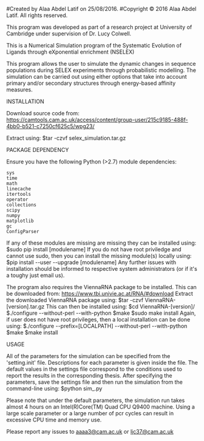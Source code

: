 #Created by Alaa Abdel Latif on 25/08/2016. 
#Copyright © 2016 Alaa Abdel Latif. All rights reserved.

This program was developed as part of a research project at University of Cambridge under supervision of Dr. Lucy Colwell. 

This is a Numerical Simulation program of the Systematic Evolution of Ligands through eXponential enrichment (NSELEX)

This program allows the user to simulate the dynamic changes in sequence populations during SELEX experiments through probabilistic modelling. The simulation can be carried out using either options that take into account primary and/or secondary structures through energy-based affinity measures. 


INSTALLATION

Download source code from: 
https://camtools.cam.ac.uk/access/content/group-user/215c9185-488f-4bb0-b521-c7250cf625c5/wpg23/ 

Extract using:
$tar -czvf selex_simulation.tar.gz

PACKAGE DEPENDENCY

Ensure you have the following Python (>2.7) module dependencies:

	sys
	time
	math
	linecache
	itertools
	operator
	collections
	scipy
	numpy
	matplotlib
	gc
	ConfigParser

If any of these modules are missing are missing they can be installed using:
$sudo pip install [modulename]
If you do not have root priviledge and cannot use sudo, then you can install the missing module(s) locally using:
$pip install --user --upgrade [modulename]
Any further issues with installation should be informed to respective system administrators (or if it's a toughy just email us).

The program also requires the ViennaRNA package to be installed. This can be downloaded from:
https://www.tbi.univie.ac.at/RNA/#download
Extract the downloaded ViennaRNA package using:
$tar -czvf ViennaRNA-[version].tar.gz
This can then be installed using:
$cd ViennaRNA-[version]/
$./configure --without-perl --with-python
$make
$sudo make install
Again, if user does not have root privileges, then a local installation can be done using:
$./configure --prefix=[LOCALPATH] --without-perl --with-python
$make
$make install

USAGE

All of the parameters for the simulation can be specified from the 'setting.init' file. Descriptions for each parameter is given inside the file. The default values in the settings file correspond to the conditions used to report the results in the corresponding thesis.
After specifying the parameters, save the settings file and then run the simulation from the command-line using:
$python sim_.py

Please note that under the default parameters, the simulation run takes almost 4 hours on an Intel(R)Core(TM) Quad CPU Q9400 machine. Using a large scale parameter or a large number of pcr cycles can result in excessive CPU time and memory use. 

Please report any issues to aaaa3@cam.ac.uk or ljc37@cam.ac.uk
